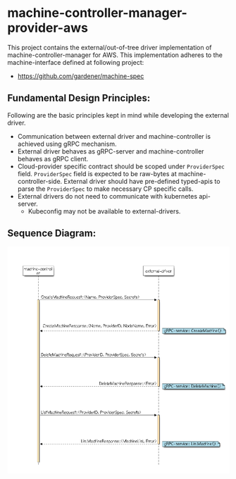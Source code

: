 # machine-controller-manager-provider-aws
This project contains the external/out-of-tree driver implementation of machine-controller-manager for AWS. This implementation adheres to the machine-interface defined at following project: 
- https://github.com/gardener/machine-spec

## Fundamental Design Principles:
Following are the basic principles kept in mind while developing the external driver.
* Communication between external driver and machine-controller is achieved using gRPC mechanism.
* External driver behaves as gRPC-server and machine-controller behaves as gRPC client.
* Cloud-provider specific contract should be scoped under `ProviderSpec` field. `ProviderSpec` field is expected to be raw-bytes at machine-controller-side. External driver should have pre-defined typed-apis to parse the `ProviderSpec` to make necessary CP specific calls.
* External drivers do not need to communicate with kubernetes api-server.
    * Kubeconfig may not be available to external-drivers.

## Sequence Diagram:

![Sequence Diagram](images/seqdiagram.png)